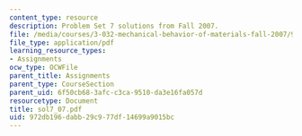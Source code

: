 ```yaml
---
content_type: resource
description: Problem Set 7 solutions from Fall 2007.
file: /media/courses/3-032-mechanical-behavior-of-materials-fall-2007/972db196dabb29c977df14699a9015bc_sol7_07.pdf
file_type: application/pdf
learning_resource_types:
- Assignments
ocw_type: OCWFile
parent_title: Assignments
parent_type: CourseSection
parent_uid: 6f50cb68-3afc-c3ca-9510-da3e16fa057d
resourcetype: Document
title: sol7_07.pdf
uid: 972db196-dabb-29c9-77df-14699a9015bc
---
```

